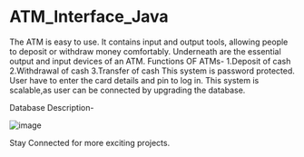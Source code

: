 # ATM_Interface_Java
The ATM is easy to use. It contains input and output tools, allowing people to deposit or withdraw money comfortably. Underneath are the essential output and input devices of an ATM.
Functions OF ATMs-
1.Deposit of cash
2.Withdrawal of cash
3.Transfer of cash
This system is password protected.
User have to enter the card details and pin to log in.
This system is scalable,as user can be connected by upgrading the database.

Database Description-

![image](https://github.com/sparshag832/ATM_Interface_Java/assets/84582301/635366e5-35fc-4fc3-9c0c-f8b9eaebc5c2)

Stay Connected for more exciting projects.
